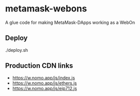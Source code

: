 # metamask-webons

A glue code for making MetaMask-DApps working as a WebOn

## Deploy

./deploy.sh

## Production CDN links

- https://w.nomo.app/js/index.js  
- https://w.nomo.app/js/ethers.js  
- https://w.nomo.app/js/eip712.js  
